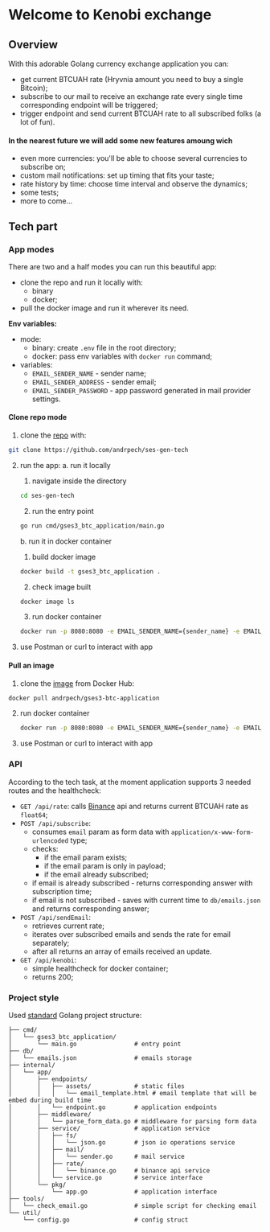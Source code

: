 # Welcome to Kenobi exchange

## Overview

With this adorable Golang currency exchange application you can:

- get current BTCUAH rate (Hryvnia amount you need to buy a single Bitcoin);
- subscribe to our mail to receive an exchange rate every single time corresponding endpoint will be triggered;
- trigger endpoint and send current BTCUAH rate to all subscribed folks (a lot of fun).

#### In the nearest future we will add some new features amoung wich

- even more currencies: you'll be able to choose several currencies to subscribe on;
- custom mail notifications: set up timing that fits your taste;
- rate history by time: choose time interval and observe the dynamics;
- some tests;
- more to come...

## Tech part

### App modes

There are two and a half modes you can run this beautiful app:

- clone the repo and run it locally with:
  - binary
  - docker;
- pull the docker image and run it wherever its need.

**Env variables:**

- mode:
  - binary: create `.env` file in the root directory;
  - docker: pass env variables with `docker run` command;
- variables:
  - `EMAIL_SENDER_NAME` - sender name;
  - `EMAIL_SENDER_ADDRESS` - sender email;
  - `EMAIL_SENDER_PASSWORD` - app password generated in mail provider settings.

#### Clone repo mode

1. clone the [repo](https://github.com/andrpech/ses-gen-tech) with:

```bash
git clone https://github.com/andrpech/ses-gen-tech
```

2. run the app:
   a. run it locally

   1. navigate inside the directory

   ```bash
   cd ses-gen-tech
   ```

   2. run the entry point

   ```bash
   go run cmd/gses3_btc_application/main.go
   ```

   b. run it in docker container

   1. build docker image

   ```bash
   docker build -t gses3_btc_application .
   ```

   2. check image built

   ```bash
   docker image ls
   ```

   3. run docker container

   ```bash
   docker run -p 8080:8080 -e EMAIL_SENDER_NAME={sender_name} -e EMAIL_SENDER_ADDRESS={email} -e EMAIL_SENDER_PASSWORD={email_app_password} gses3_btc_application
   ```

3. use Postman or curl to interact with app

#### Pull an image

1. clone the [image](https://hub.docker.com/r/andrpech/gses3-btc-application) from Docker Hub:

```bash
docker pull andrpech/gses3-btc-application
```

2. run docker container

   ```bash
   docker run -p 8080:8080 -e EMAIL_SENDER_NAME={sender_name} -e EMAIL_SENDER_ADDRESS={email} -e EMAIL_SENDER_PASSWORD={email_app_password} gses3_btc_application
   ```

3. use Postman or curl to interact with app

### API

According to the tech task, at the moment application supports 3 needed routes and the healthcheck:

- `GET /api/rate`: calls [Binance](https://www.binance.com/en/trade/BTC_UAH) api and returns current BTCUAH rate as `float64`;
- `POST /api/subscribe`:
  - consumes `email` param as form data with `application/x-www-form-urlencoded` type;
  - checks:
    - if the email param exists;
    - if the email param is only in payload;
    - if the email already subscribed;
  - if email is already subscribed - returns corresponding answer with subscription time;
  - if email is not subscribed - saves with current time to `db/emails.json` and returns corresponding answer;
- `POST /api/sendEmail`:
  - retrieves current rate;
  - iterates over subscribed emails and sends the rate for email separately;
  - after all returns an array of emails received an update.
- `GET /api/kenobi`:
  - simple healthcheck for docker container;
  - returns 200;

### Project style

Used [standard](https://github.com/golang-standards/project-layout) Golang project structure:

```
├── cmd/
│   └── gses3_btc_application/
│       └── main.go                # entry point
├── db/
│   └── emails.json                # emails storage
├── internal/
│   └── app/
│       ├── endpoints/
│       │   ├── assets/            # static files
│       │   │   └── email_template.html # email template that will be embed during build time
│       │   └── endpoint.go        # application endpoints
│       ├── middleware/
│       │   └── parse_form_data.go # middleware for parsing form data
│       ├── service/               # application service
│       │   ├── fs/
│       │   │   └── json.go        # json io operations service
│       │   ├── mail/
│       │   │   └── sender.go      # mail service
│       │   ├── rate/
│       │   │   └── binance.go     # binance api service
│       │   └── service.go         # service interface
│       └── pkg/
│           └── app.go             # application interface
├── tools/
│   └── check_email.go             # simple script for checking email
└── util/
    └── config.go                  # config struct
```
